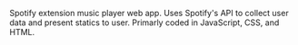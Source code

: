 Spotify extension music player web app. Uses Spotify's API to collect user data and present statics to user. Primarly coded in JavaScript, CSS, and HTML.
